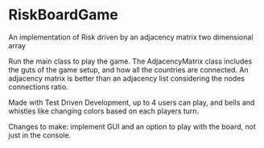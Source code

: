 # RiskBoardGame
An implementation of Risk driven by an adjacency matrix two dimensional array

Run the main class to play the game.
The AdjacencyMatrix class includes the guts of the game setup, and how all the countries are connected. An adjacency matrix is better than an adjacency list considering the nodes connections ratio.

Made with Test Driven Development, up to 4 users can play, and bells and whistles like changing colors based on each players turn.


Changes to make: implement GUI and an option to play with the board, not just in the console.

